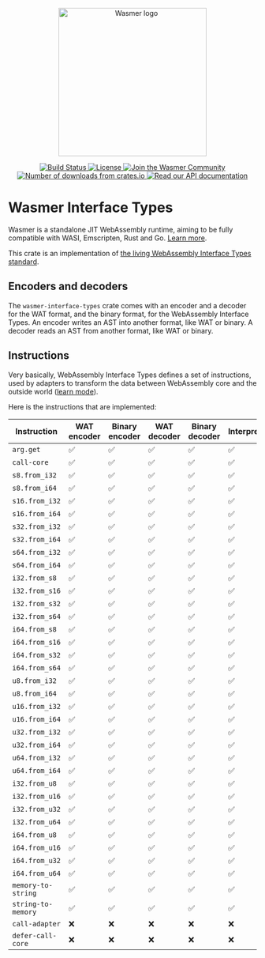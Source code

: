 <p align="center">
  <a href="https://wasmer.io" target="_blank" rel="noopener noreferrer">
    <img width="300" src="https://raw.githubusercontent.com/wasmerio/wasmer/master/assets/logo.png" alt="Wasmer logo">
  </a>
</p>

<p align="center">
  <a href="https://dev.azure.com/wasmerio/wasmer/_build/latest?definitionId=3&branchName=master">
    <img src="https://img.shields.io/azure-devops/build/wasmerio/wasmer/3.svg?style=flat-square" alt="Build Status">
  </a>
  <a href="https://github.com/wasmerio/wasmer/blob/master/LICENSE">
    <img src="https://img.shields.io/github/license/wasmerio/wasmer.svg?style=flat-square" alt="License">
  </a>
  <a href="https://spectrum.chat/wasmer">
    <img src="https://withspectrum.github.io/badge/badge.svg" alt="Join the Wasmer Community">
  </a>
  <a href="https://crates.io/crates/wasmer-interface-types">
    <img src="https://img.shields.io/crates/d/wasmer-interface-types.svg?style=flat-square" alt="Number of downloads from crates.io">
  </a>
  <a href="https://docs.rs/wasmer-interface-types">
    <img src="https://docs.rs/wasmer-interface-types/badge.svg" alt="Read our API documentation">
  </a>
</p>

# Wasmer Interface Types

Wasmer is a standalone JIT WebAssembly runtime, aiming to be fully
compatible with WASI, Emscripten, Rust and Go. [Learn
more](https://github.com/wasmerio/wasmer).

This crate is an implementation of [the living WebAssembly Interface
Types standard](https://github.com/WebAssembly/interface-types).

## Encoders and decoders

The `wasmer-interface-types` crate comes with an encoder and a decoder
for the WAT format, and the binary format, for the WebAssembly
Interface Types. An encoder writes an AST into another format, like
WAT or binary. A decoder reads an AST from another format, like WAT or
binary.

## Instructions

Very basically, WebAssembly Interface Types defines a set of
instructions, used by adapters to transform the data between
WebAssembly core and the outside world ([learn
mode](https://github.com/WebAssembly/interface-types/blob/master/proposals/interface-types/Explainer.md)).

Here is the instructions that are implemented:

| Instruction | WAT encoder | Binary encoder | WAT decoder | Binary decoder | Interpreter |
|-|-|-|-|-|-|
| `arg.get` | ✅ | ✅ | ✅ | ✅ | ✅ |
| `call-core` | ✅ | ✅ | ✅ | ✅ | ✅ |
| `s8.from_i32` | ✅ | ✅ | ✅ | ✅ | ✅ |
| `s8.from_i64` | ✅ | ✅ | ✅ | ✅ | ✅ |
| `s16.from_i32` | ✅ | ✅ | ✅ | ✅ | ✅ |
| `s16.from_i64` | ✅ | ✅ | ✅ | ✅ | ✅ |
| `s32.from_i32` | ✅ | ✅ | ✅ | ✅ | ✅ |
| `s32.from_i64` | ✅ | ✅ | ✅ | ✅ | ✅ |
| `s64.from_i32` | ✅ | ✅ | ✅ | ✅ | ✅ |
| `s64.from_i64` | ✅ | ✅ | ✅ | ✅ | ✅ |
| `i32.from_s8` | ✅ | ✅ | ✅ | ✅ | ✅ |
| `i32.from_s16` | ✅ | ✅ | ✅ | ✅ | ✅ |
| `i32.from_s32` | ✅ | ✅ | ✅ | ✅ | ✅ |
| `i32.from_s64` | ✅ | ✅ | ✅ | ✅ | ✅ |
| `i64.from_s8` | ✅ | ✅ | ✅ | ✅ | ✅ |
| `i64.from_s16` | ✅ | ✅ | ✅ | ✅ | ✅ |
| `i64.from_s32` | ✅ | ✅ | ✅ | ✅ | ✅ |
| `i64.from_s64` | ✅ | ✅ | ✅ | ✅ | ✅ |
| `u8.from_i32` | ✅ | ✅ | ✅ | ✅ | ✅ |
| `u8.from_i64` | ✅ | ✅ | ✅ | ✅ | ✅ |
| `u16.from_i32` | ✅ | ✅ | ✅ | ✅ | ✅ |
| `u16.from_i64` | ✅ | ✅ | ✅ | ✅ | ✅ |
| `u32.from_i32` | ✅ | ✅ | ✅ | ✅ | ✅ |
| `u32.from_i64` | ✅ | ✅ | ✅ | ✅ | ✅ |
| `u64.from_i32` | ✅ | ✅ | ✅ | ✅ | ✅ |
| `u64.from_i64` | ✅ | ✅ | ✅ | ✅ | ✅ |
| `i32.from_u8` | ✅ | ✅ | ✅ | ✅ | ✅ |
| `i32.from_u16` | ✅ | ✅ | ✅ | ✅ | ✅ |
| `i32.from_u32` | ✅ | ✅ | ✅ | ✅ | ✅ |
| `i32.from_u64` | ✅ | ✅ | ✅ | ✅ | ✅ |
| `i64.from_u8` | ✅ | ✅ | ✅ | ✅ | ✅ |
| `i64.from_u16` | ✅ | ✅ | ✅ | ✅ | ✅ |
| `i64.from_u32` | ✅ | ✅ | ✅ | ✅ | ✅ |
| `i64.from_u64` | ✅ | ✅ | ✅ | ✅ | ✅ |
| `memory-to-string` | ✅ | ✅ | ✅ | ✅ | ✅ |
| `string-to-memory` | ✅ | ✅ | ✅ | ✅ | ✅ |
| `call-adapter` | ❌ | ❌ | ❌ | ❌ | ❌ |
| `defer-call-core` | ❌ | ❌ | ❌ | ❌ | ❌ |
